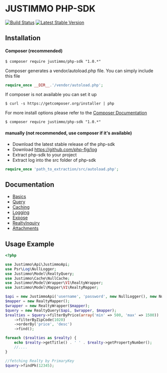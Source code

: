 JUSTIMMO PHP-SDK
================
[![Build Status](https://api.travis-ci.org/justimmo/php-sdk.png)](https://travis-ci.org/justimmo/php-sdk)
[![Latest Stable Version](https://poser.pugx.org/justimmo/php-sdk/version.png)](https://packagist.org/packages/justimmo/php-sdk)

Installation
------------
#### Composer (recommended)

```
$ composer require justimmo/php-sdk "1.0.*"
```
Composer generates a vendor/autoload.php file. You can simply include this file
```php  
require_once __DIR__.'/vendor/autoload.php';
```

If composer is not available you can set it up
```
$ curl -s https://getcomposer.org/installer | php
```
For more install options please refer to the <a href="https://getcomposer.org/download/" target="_blank">Composer Documentation</a>

```
$ composer require justimmo/php-sdk "1.0.*"
```

#### manually (not recommended, use composer if it's available)
 * Download the latest stable release of the php-sdk
 * Download https://github.com/php-fig/log
 * Extract php-sdk to your project
 * Extract log into the src folder of php-sdk

```php
require_once 'path_to_extraction/src/autoload.php';
```

Documentation
-------------
* [Basics](doc/basics.md)
* [Query](doc/query.md)
* [Caching](doc/caching.md)
* [Logging](doc/logging.md)
* [Expose](doc/expose.md)
* [RealtyInquiry](doc/inquiry.md)
* [Attachments](doc/attachment.md)

Usage Example
-------------
``` php
<?php

use Justimmo\Api\JustimmoApi;
use Psr\Log\NullLogger;
use Justimmo\Model\RealtyQuery;
use Justimmo\Cache\NullCache;
use Justimmo\Model\Wrapper\V1\RealtyWrapper;
use Justimmo\Model\Mapper\V1\RealtyMapper;

$api = new JustimmoApi('username', 'password', new NullLogger(), new NullCache());
$mapper = new RealtyMapper();
$wrapper = new RealtyWrapper($mapper);
$query = new RealtyQuery($api, $wrapper, $mapper);
$realties = $query->filterByPrice(array('min' => 500, 'max' => 1500))
    ->filterByZipCode(1020)
    ->orderBy('price', 'desc')
    ->find();

foreach ($realties as $realty) {
    echo $realty->getTitle() . ' ' . $realty->getPropertyNumber();
    //....
}

//fetching Realty by PrimaryKey
$query->findPk(12345);
```
